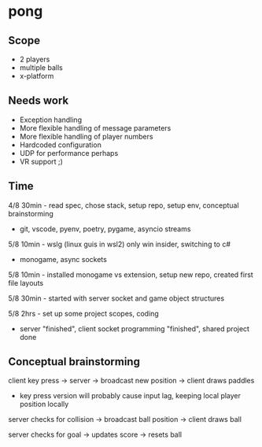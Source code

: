 # pong

## Scope
- 2 players
- multiple balls
- x-platform

## Needs work
- Exception handling
- More flexible handling of message parameters
- More flexible handling of player numbers
- Hardcoded configuration
- UDP for performance perhaps
- VR support ;)

## Time
4/8 30min - read spec, chose stack, setup repo, setup env, conceptual brainstorming
- git, vscode, pyenv, poetry, pygame, asyncio streams

5/8 10min - wslg (linux guis in wsl2) only win insider, switching to c#
- monogame, async sockets

5/8 10min - installed monogame vs extension, setup new repo, created first file layouts

5/8 30min - started with server socket and game object structures

5/8 2hrs - set up some project scopes, coding
- server "finished", client socket programming "finished", shared project done

## Conceptual brainstorming
client key press -> server -> broadcast new position -> client draws paddles
 - key press version will probably cause input lag, keeping local player position locally

server checks for collision -> broadcast ball position -> client draws ball

server checks for goal -> updates score -> resets ball
 